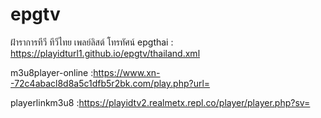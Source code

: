 # epgtv
ฝ้าราการทีวี ทีวีไทย
เพลย์ลิสต์ โทรทัศน์ 
epgthai : https://playidturl1.github.io/epgtv/thailand.xml

m3u8player-online :https://www.xn--72c4abacl8d8a5c1dfb5r2bk.com/play.php?url=

playerlinkm3u8 :https://playidtv2.realmetx.repl.co/player/player.php?sv=
